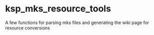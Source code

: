 ksp_mks_resource_tools
======================

A few functions for parsing mks files and generating the wiki page for resource conversions
